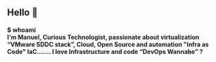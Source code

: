 ## Hello 👋
#### $ whoami <br> I'm Manuel, Curious Technologist, passionate about virtualization “VMware SDDC stack”, Cloud, Open Source and automation "Infra as Code" IaC....... I love Infrastructure and code “DevOps Wannabe” ?
<!--
**manuh-L/manuh-L** is a ✨ _special_ ✨ repository because its `README.md` (this file) appears on your GitHub profile.

Here are some ideas to get you started:

- 🔭 I’m currently working on ...
- 🌱 I’m currently learning ... Automation, Infra as Code
- 👯 I’m looking to collaborate on ...
- 🤔 I’m looking for help with ...
- 💬 Ask me about ...
- 📫 How to reach me: ...
- 😄 Pronouns: ...
- ⚡ Fun fact: ...
-->
